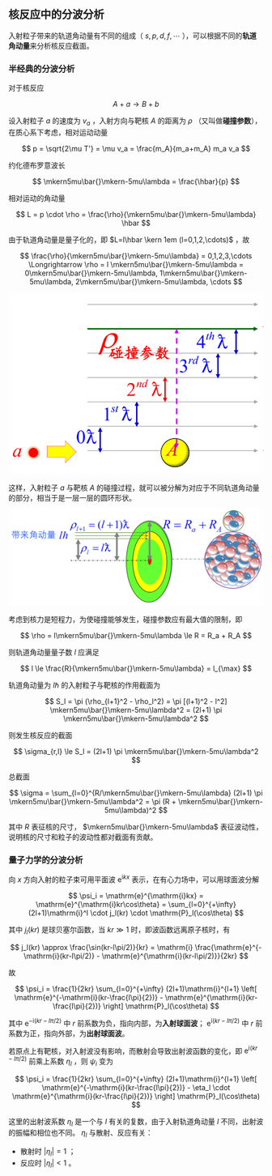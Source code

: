 ## 核反应中的分波分析

入射粒子带来的轨道角动量有不同的组成（ $s,p,d,f,\cdots$ ），可以根据不同的**轨道角动量**来分析核反应截面。

### 半经典的分波分析

对于核反应

$$
A + a \longrightarrow B + b
$$

设入射粒子 $a$ 的速度为 $v_a$ ，入射方向与靶核 $A$ 的距离为 $\rho$ （又叫做**碰撞参数**），在质心系下考虑，相对运动动量

$$
p = \sqrt{2\mu T'} = \mu v_a = \frac{m_A}{m_a+m_A} m_a v_a
$$

约化德布罗意波长

$$
\mkern5mu\bar{}\mkern-5mu\lambda = \frac{\hbar}{p}
$$

相对运动的角动量

$$
L = p \cdot \rho = \frac{\rho}{\mkern5mu\bar{}\mkern-5mu\lambda} \hbar
$$

由于轨道角动量是量子化的，即 $L=l\hbar \kern 1em (l=0,1,2,\cdots)$ ，故

$$
\frac{\rho}{\mkern5mu\bar{}\mkern-5mu\lambda} = 0,1,2,3,\cdots
\Longrightarrow
\rho = l \mkern5mu\bar{}\mkern-5mu\lambda = 0\mkern5mu\bar{}\mkern-5mu\lambda, 1\mkern5mu\bar{}\mkern-5mu\lambda, 2\mkern5mu\bar{}\mkern-5mu\lambda, \cdots
$$

![碰撞参数是量子化的](./图片/分波分析-半经典-碰撞参数.png)

这样，入射粒子 $a$ 与靶核 $A$ 的碰撞过程，就可以被分解为对应于不同轨道角动量的部分，相当于是一层一层的圆环形状。

![碰撞过程分解为对应于不同角动量的部分](./图片/分波分析-半经典-碰撞过程分解.png)

考虑到核力是短程力，为使碰撞能够发生，碰撞参数应有最大值的限制，即

$$
\rho = l\mkern5mu\bar{}\mkern-5mu\lambda \le R = R_a + R_A
$$

则轨道角动量量子数 $l$ 应满足

$$
l \le \frac{R}{\mkern5mu\bar{}\mkern-5mu\lambda} = l_{\max}
$$

轨道角动量为 $l\hbar$ 的入射粒子与靶核的作用截面为

$$
S_l
= \pi (\rho_{l+1}^2 - \rho_l^2)
= \pi [(l+1)^2 - l^2] \mkern5mu\bar{}\mkern-5mu\lambda^2
= (2l+1) \pi \mkern5mu\bar{}\mkern-5mu\lambda^2
$$

则发生核反应的截面

$$
\sigma_{r,l} \le S_l = (2l+1) \pi \mkern5mu\bar{}\mkern-5mu\lambda^2
$$

总截面

$$
\sigma = \sum_{l=0}^{R/\mkern5mu\bar{}\mkern-5mu\lambda} (2l+1) \pi \mkern5mu\bar{}\mkern-5mu\lambda^2 = \pi (R + \mkern5mu\bar{}\mkern-5mu\lambda)^2
$$

其中 $R$ 表征核的尺寸， $\mkern5mu\bar{}\mkern-5mu\lambda$ 表征波动性，说明核的尺寸和粒子的波动性都对截面有贡献。

### 量子力学的分波分析

向 $x$ 方向入射的粒子束可用平面波 $\mathrm{e}^{\mathrm{i}kx}$ 表示，在有心力场中，可以用球面波分解

$$
\psi_i = \mathrm{e}^{\mathrm{i}kx} = \mathrm{e}^{\mathrm{i}kr\cos\theta} = \sum_{l=0}^{+\infty} (2l+1)\mathrm{i}^l \cdot j_l(kr) \cdot \mathrm{P}_l(\cos\theta)
$$

其中 $j_l(kr)$ 是球贝塞尔函数，当 $kr \gg 1$ 时，即波函数远离原子核时，有

$$
j_l(kr) \approx \frac{\sin(kr-l\pi/2)}{kr} = \mathrm{i} \frac{\mathrm{e}^{-\mathrm{i}(kr-l\pi/2)} - \mathrm{e}^{\mathrm{i}(kr-l\pi/2)}}{2kr}
$$

故

$$
\psi_i = \frac{1}{2kr} \sum_{l=0}^{+\infty} (2l+1)\mathrm{i}^{l+1} \left[ \mathrm{e}^{-\mathrm{i}(kr-\frac{l\pi}{2})} - \mathrm{e}^{\mathrm{i}(kr-\frac{l\pi}{2})} \right] \mathrm{P}_l(\cos\theta)
$$

其中 $\mathrm{e}^{-\mathrm{i}(kr-l\pi/2)}$ 中 $r$ 前系数为负，指向内部，为**入射球面波**； $\mathrm{e}^{\mathrm{i}(kr-l\pi/2)}$ 中 $r$ 前系数为正，指向外部，为**出射球面波**。

若原点上有靶核，对入射波没有影响，而散射会导致出射波函数的变化，即 $\mathrm{e}^{\mathrm{i}(kr-l\pi/2)}$ 前乘上系数 $\eta_l$ ，则 $\psi_i$ 变为

$$
\psi_i = \frac{1}{2kr} \sum_{l=0}^{+\infty} (2l+1)\mathrm{i}^{l+1} \left[ \mathrm{e}^{-\mathrm{i}(kr-\frac{l\pi}{2})} -  \eta_l \cdot \mathrm{e}^{\mathrm{i}(kr-\frac{l\pi}{2})} \right] \mathrm{P}_l(\cos\theta)
$$

这里的出射波系数 $\eta_l$ 是一个与 $l$ 有关的复数，由于入射轨道角动量 $l$ 不同，出射波的振幅和相位也不同。 $\eta_l$ 与散射、反应有关：
- 散射时 $|\eta_l| = 1$ ；
- 反应时 $|\eta_l| < 1$ 。

